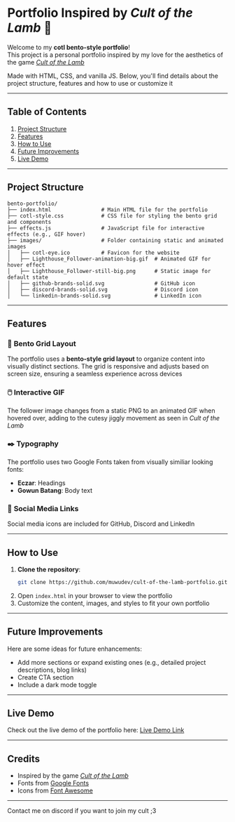 # Portfolio Inspired by *Cult of the Lamb* 🐑

Welcome to my **cotl bento-style portfolio**! \
This project is a personal portfolio inspired by my love for the aesthetics of the game [*Cult of the Lamb*](https://www.cultofthelamb.com/)

Made with  HTML, CSS, and vanilla JS. Below, you'll find details about the project structure, features and how to use or customize it

---

## Table of Contents
1. [Project Structure](#project-structure)
2. [Features](#features)
3. [How to Use](#how-to-use)
4. [Future Improvements](#future-improvements)
5. [Live Demo](#live-demo)

---

## Project Structure

```
bento-portfolio/
├── index.html                # Main HTML file for the portfolio
├── cotl-style.css            # CSS file for styling the bento grid and components
├── effects.js                # JavaScript file for interactive effects (e.g., GIF hover)
├── images/                   # Folder containing static and animated images
│   ├── cotl-eye.ico          # Favicon for the website
│   ├── Lighthouse_Follower-animation-big.gif  # Animated GIF for hover effect
│   ├── Lighthouse_Follower-still-big.png      # Static image for default state
│   ├── github-brands-solid.svg                # GitHub icon
│   ├── discord-brands-solid.svg               # Discord icon
│   └── linkedin-brands-solid.svg              # LinkedIn icon
```

---

## Features

### 👾 **Bento Grid Layout**
The portfolio uses a **bento-style grid layout** to organize content into visually distinct sections. The grid is responsive and adjusts based on screen size, ensuring a seamless experience across devices

### 🖱️ **Interactive GIF**
The follower image changes from a static PNG to an animated GIF when hovered over, adding to the cutesy jiggly movement as seen in *Cult of the Lamb*

### ✒️ **Typography**
The portfolio uses two Google Fonts taken from visually similiar looking fonts:
- **Eczar**: Headings
- **Gowun Batang**: Body text

### 🔗 **Social Media Links**
Social media icons are included for GitHub, Discord and LinkedIn

---

## How to Use

1. **Clone the repository**:
   ```bash
   git clone https://github.com/muwudev/cult-of-the-lamb-portfolio.git
   ```
2. Open `index.html` in your browser to view the portfolio
3. Customize the content, images, and styles to fit your own portfolio

---

## Future Improvements

Here are some ideas for future enhancements:
- Add more sections or expand existing ones (e.g., detailed project descriptions, blog links)
- Create CTA section
- Include a dark mode toggle

---

## Live Demo

Check out the live demo of the portfolio here: [Live Demo Link](https://muwudev.github.io/cult-of-the-lamb-portfolio/)  

---

## Credits
- Inspired by the game *[Cult of the Lamb](https://www.cultofthelamb.com/)*
- Fonts from [Google Fonts](https://fonts.google.com/)
- Icons from [Font Awesome](https://fontawesome.com/)

---

Contact me on discord if you want to join my cult ;3
